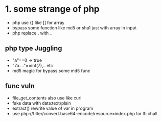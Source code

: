 # 1. some strange of php
- php use {} like [] for array
- bypass some function like md5 or sha1 just with array in input
- php replace . with _
## php type Juggling
- "a"==0 => true
- "7a...."==int(7),.. etc
- md5 magic for bypass some md5 func
## func vuln
- file_get_contents also use like curl
- fake data with data:text/plain
- extract() rewrite value of var in program
- use php://filter/convert.base64-encode/resource=index.php for lfi chall 
